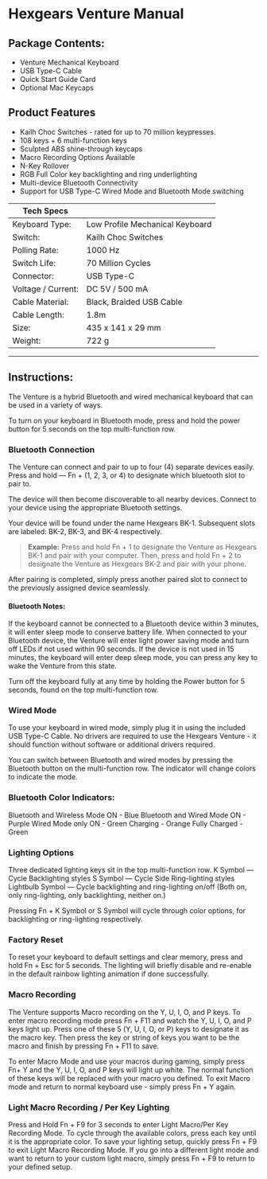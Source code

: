 # Hexgears Venture Manual
## Package Contents:

- Venture Mechanical Keyboard
- USB Type-C Cable
- Quick Start Guide Card
- Optional Mac Keycaps

## Product Features
- Kailh Choc Switches - rated for up to 70 million keypresses.
- 108 keys + 6 multi-function keys 
- Sculpted ABS shine-through keycaps
- Macro Recording Options Available
- N-Key Rollover
- RGB Full Color key backlighting and ring underlighting
- Multi-device Bluetooth Connectivity
- Support for USB Type-C Wired Mode and Bluetooth Mode switching

| Tech Specs | |
| -------| -------|
| Keyboard Type: | Low Profile Mechanical Keyboard |
| Switch: | Kailh Choc Switches |
| Polling Rate: | 1000 Hz |
| Switch Life: | 70 Million Cycles |
| Connector: | USB Type-C |
| Voltage / Current: | DC 5V / 500 mA |
| Cable Material: | Black, Braided USB Cable |
| Cable Length: | 1.8m |
| Size: | 435 x 141 x 29 mm |
| Weight: | 722 g |

---

## Instructions:

The Venture is a hybrid Bluetooth and wired mechanical keyboard that can be used in a variety of ways.

To turn on your keyboard in Bluetooth mode, press and hold the power button for 5 seconds on the top multi-function row.

### Bluetooth Connection
The Venture can connect and pair to up to four (4) separate devices easily.
Press and hold — Fn + (1, 2, 3, or 4) to designate which bluetooth slot to pair to.

The device will then become discoverable to all nearby devices. Connect to your device using the appropriate Bluetooth settings.

Your device will be found under the name Hexgears BK-1. Subsequent slots are labeled: BK-2, BK-3, and BK-4 respectively.

> **Example:** Press and hold Fn + 1 to designate the Venture as Hexgears BK-1 and pair with your computer. Then, press and hold Fn + 2 to designate the Venture as Hexgears BK-2 and pair with your phone. 

After pairing is completed, simply press another paired slot to connect to the previously assigned device seamlessly.

#### Bluetooth Notes:

If the keyboard cannot be connected to a Bluetooth device within 3 minutes, it will enter sleep mode to conserve battery life. When connected to your Bluetooth device, the Venture will enter light power saving mode and turn off LEDs if not used within 90 seconds. If the device is not used in 15 minutes, the keyboard will enter deep sleep mode, you can press any key to wake the Venture from this state. 

Turn off the keyboard fully at any time by holding the Power button for 5 seconds, found on the top multi-function row.


### Wired Mode
To use your keyboard in wired mode, simply plug it in using the included USB Type-C Cable. No drivers are required to use the Hexgears Venture - it should function without software or additional drivers required.

You can switch between Bluetooth and wired modes by pressing the Bluetooth button on the multi-function row. The indicator will change colors to indicate the mode.

### Bluetooth Color Indicators:

Bluetooth and Wireless Mode ON - Blue
Bluetooth and Wired Mode ON - Purple
Wired Mode only ON - Green
Charging - Orange
Fully Charged - Green

### Lighting Options
Three dedicated lighting keys sit in the top multi-function row.
K Symbol — Cycle Backlighting styles
S Symbol — Cycle Side Ring-lighting styles
Lightbulb Symbol — Cycle backlighting and ring-lighting on/off (Both on, only ring-lighting, only backlighting, neither on.)

Pressing Fn + K Symbol or S Symbol will cycle through color options, for backlighting or ring-lighting respectively.

### Factory Reset
To reset your keyboard to default settings and clear memory, press and hold Fn + Esc for 5 seconds. The lighting will briefly disable and re-enable in the default rainbow lighting animation if done successfully.

### Macro Recording
The Venture supports Macro recording on the Y, U, I, O, and P keys. To enter macro recording mode press Fn + F11 and watch the Y, U, I, O, and P keys light up. Press one of these 5 (Y, U, I, O, or P) keys to designate it as the macro key. Then press the key or string of keys you want to be the macro and finish by pressing Fn + F11 to save. 

To enter Macro Mode and use your macros during gaming, simply press Fn+ Y and the Y, U, I, O, and P keys will light up white. The normal function of these keys will be replaced with your macro you defined. To exit Macro mode and return to normal keyboard use - simply press Fn + Y again. 

### Light Macro Recording / Per Key Lighting
Press and Hold Fn + F9 for 3 seconds to enter Light Macro/Per Key Recording Mode. To cycle through the available colors, press each key until it is the appropriate color. To save your lighting setup, quickly press Fn + F9 to exit Light Macro Recording Mode. If you go into a different light mode and want to return to your custom light macro, simply press Fn + F9 to return to your defined setup. 


